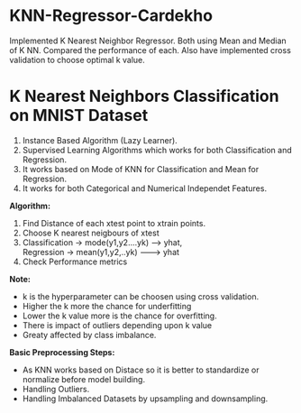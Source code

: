 # KNN-Regressor-Cardekho
Implemented K Nearest Neighbor Regressor. Both using Mean and Median of K NN. Compared the performance of each. Also have implemented cross validation to choose optimal k value.
# K Nearest Neighbors Classification on MNIST Dataset
<ol>
<li> Instance Based Algorithm (Lazy Learner).</li>
<li> Supervised Learning Algorithms which works for both Classification and Regression. </li>
<li> It works based on Mode of KNN for Classification and Mean for Regression.</li>
<li> It works for both Categorical and Numerical Independet Features. </li>
</ol>

<b> Algorithm: </b>
<ol>
<li> Find Distance of each xtest point to xtrain points. </li>
<li> Choose K nearest neigbours of xtest </li>
<li> Classification -> mode(y1,y2....yk) --> yhat, 
<br> Regression -> mean(y1,y2,..yk) ---> yhat </li>
<li> Check Performance metrics </li>
</ol>

<b>Note: </b>
<ul>
<li> k is the hyperparameter can be choosen using cross validation. </li>
<li> Higher the k more the chance for underfitting </li>
<li> Lower the k value more is the chance for overfitting. </li>
<li> There is impact of outliers depending upon k value </li>
<li> Greaty affected by class imbalance. </li>

</ul>

<b> Basic Preprocessing Steps: </b>
<ul>
<li> As KNN works based on Distace so it is better to standardize or normalize before model building. </li>
<li> Handling Outliers. </li>
<li> Handling Imbalanced Datasets by upsampling and downsampling. </li>
</ul>
